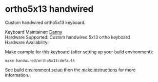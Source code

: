 # ortho5x13 handwired

Custom handwired ortho5x13 keyboard.

Keyboard Maintainer: [Danny](https://github.com/nooges)  
Hardware Supported: Custom handwired 5x13 ortho keyboard  
Hardware Availability: 

Make example for this keyboard (after setting up your build environment):

    make handwired/ortho5x13:default

See [build environment setup](https://docs.qmk.fm/build_environment_setup.html) then the [make instructions](https://docs.qmk.fm/make_instructions.html) for more information.